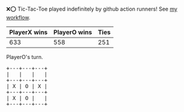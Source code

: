 :x::o: Tic-Tac-Toe played indefinitely by github action runners! See [my workflow](.github/workflows/play.yaml).

|PlayerX wins|PlayerO wins|Ties|
|-|-|-|
|633|558|251|

PlayerO's turn.

<pre>
+---+---+---+
|   |   |   |
+---+---+---+
| X | O | X |
+---+---+---+
| X | O |   |
+---+---+---+
</pre>